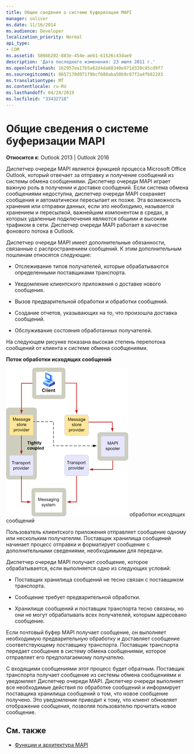 ```yaml
---
title: Общие сведения о системе буферизации MAPI
manager: soliver
ms.date: 11/16/2014
ms.audience: Developer
localization_priority: Normal
api_type:
- COM
ms.assetid: 5866b202-883e-454e-aeb1-61526c43dae9
description: 'Дата последнего изменения: 23 июля 2011 г.'
ms.openlocfilehash: 162957ea17b5a82d4da68340e971d328c85cd9f7
ms.sourcegitcommit: 8657170d071f9bcf680aba50b9c07f2a4fb82283
ms.translationtype: MT
ms.contentlocale: ru-RU
ms.lasthandoff: 04/28/2019
ms.locfileid: "33432718"
---
```

# <a name="mapi-spooler-overview"></a>Общие сведения о системе буферизации MAPI
  
**Относится к**: Outlook 2013 | Outlook 2016 
  
Диспетчер очереди MAPI является функцией процесса Microsoft Office Outlook, который отвечает за отправку и получение сообщений из системы обмена сообщениями. Диспетчер очереди MAPI играет важную роль в получении и доставке сообщений. Если система обмена сообщениями недоступна, диспетчер очереди MAPI сохраняет сообщения и автоматически пересылает их позже. Эта возможность хранения или отправки данных, если это необходимо, называется хранением и пересылкой, важнейшим компонентом в средах, в которых удаленные подключения являются общими и высоким трафиком в сети. Диспетчер очереди MAPI работает в качестве фонового потока в Outlook.
  
Диспетчер очереди MAPI имеет дополнительные обязанности, связанные с распространением сообщений. К этим дополнительным пошлинам относятся следующие:
  
- Отслеживание типов получателей, которые обрабатываются определенными поставщиками транспорта.
    
- Уведомление клиентского приложения о доставке нового сообщения.
    
- Вызов предварительной обработки и обработки сообщений.
    
- Создание отчетов, указывающих на то, что произошла доставка сообщений.
    
- Обслуживание состояния обработанных получателей.
    
На следующем рисунке показана высокая степень перепотока сообщений от клиента к системе обмена сообщениями.
  
**Поток обработки исходящих сообщений**
  
![Исходящий](media/amapi_46.gif "процесс") обработки исходящих сообщений
  
Пользователь клиентского приложения отправляет сообщение одному или нескольким получателям. Поставщик хранилища сообщений начинает процесс отправки и форматирует сообщение с дополнительными сведениями, необходимыми для передачи.
  
Диспетчер очереди MAPI получает сообщение, которое обрабатывается, если выполняется одно из следующих условий:
  
- Поставщик хранилища сообщений не тесно связан с поставщиком транспорта.
    
- Сообщение требует предварительной обработки.
    
- Хранилище сообщений и поставщик транспорта тесно связаны, но они не могут обрабатывать всех получателей, которым адресовано сообщение.
    
Если почтовый буфер MAPI получает сообщение, он выполняет необходимую предварительную обработку и доставляет сообщение соответствующему поставщику транспорта. Поставщик транспорта передает сообщение в систему обмена сообщениями, которое отправляет его предполагаемому получателю.
  
С входящими сообщениями этот процесс будет обратным. Поставщик транспорта получает сообщение из системы обмена сообщениями и уведомляет Диспетчер очереди MAPI. Диспетчер очереди выполняет все необходимые действия по обработке сообщений и информирует поставщика хранилища сообщений о том, что новое сообщение получено. Это уведомление приводит к тому, что клиент обновляет отображение сообщения, позволяя пользователю прочитать новое сообщение.
  
## <a name="see-also"></a>См. также

- [Функции и архитектура MAPI](mapi-features-and-architecture.md)

